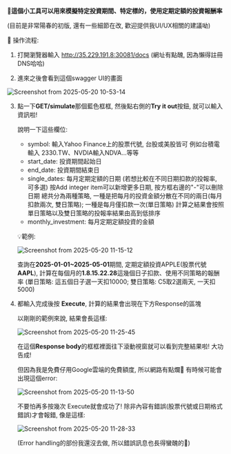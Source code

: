 📍**這個小工具可以用來模擬特定投資期間、特定標的，使用定期定額的投資報酬率**

(目前是非常陽春的初版, 還有一些細節在改, 歡迎提供我UI/UX相關的建議呦)

📖 操作流程:

1. 打開瀏覽器輸入 http://35.229.191.8:30081/docs 
   (網址有點醜, 因為懶得註冊DNS哈哈)

2. 進來之後會看到這個swagger UI的畫面

![Screenshot from 2025-05-20 10-53-14](https://github.com/user-attachments/assets/d6b035cd-4198-4187-a110-774e00fc5fbd)
 
3. 點一下**GET/simulate**那個藍色框框, 然後點右側的**Try it out**按鈕, 就可以輸入資訊啦!
   
   說明一下這些欄位:
   
      * symbol: 輸入Yahoo Finance上的股票代號, 台股或美股皆可
        例如台積電輸入 2330.TW、NVDIA輸入NDVA...等等
      * start_date: 投資期間起始日
      * end_date: 投資期間結束日
      * single_dates: 每月定期定額的日期 (若想比較在不同日期扣款的投報率, 可多選) 
        按Add integer item可以新增更多日期, 按方框右邊的"-"可以刪除日期
        總共分為兩種策略, 一種是把每月的投資金額分散在不同的兩日(每月扣款兩次, 雙日策略); 一種是每月僅扣款一次(單日策略)
        計算之結果會按照單日策略以及雙日策略的投報率結果由高到低排序
      * monthly_investment: 每月定期定額投資的金額
  
   💡範例:
   
    ![Screenshot from 2025-05-20 11-15-12](https://github.com/user-attachments/assets/ef4d356b-b200-4b02-8bc8-b97a59d2c036)

    查詢在**2025-01-01~2025-05-01**期間, 定期定額投資APPLE(股票代號**AAPL**), 計算在每個月的**1.8.15.22.28**這幾個日子扣款、使用不同策略的報酬率
    (單日策略: 這五個日子選一天扣10000; 雙日策略: C5取2選兩天, 一天扣5000)
        
 4. 都輸入完成後按 **Execute**, 計算的結果會出現在下方Response的區塊
    
    以剛剛的範例來說, 結果會長這樣:
    
    ![Screenshot from 2025-05-20 11-25-45](https://github.com/user-attachments/assets/2fed1277-f7ee-4a26-b6a4-1e122dd97a49)

    在這個**Response body**的框框裡面往下滾動視窗就可以看到完整結果啦! 大功告成!

    但因為我是免費仔用Google雲端的免費額度, 所以網路有點爛🤡 有時候可能會出現這個error:
    
    ![Screenshot from 2025-05-20 11-13-50](https://github.com/user-attachments/assets/7b2e537b-cf57-486c-a136-6ddb330a154d)

    不要怕再多按幾次 Execute就會成功了! 除非內容有錯誤(股票代號或日期格式錯誤)才會報錯, 像是這樣:
    
    ![Screenshot from 2025-05-20 11-28-33](https://github.com/user-attachments/assets/e95d65ab-83b7-417f-a452-23eedd4d9cd6)

    (Error handling的部份我還沒去做, 所以錯誤訊息也長得蠻醜的🤣)


    

